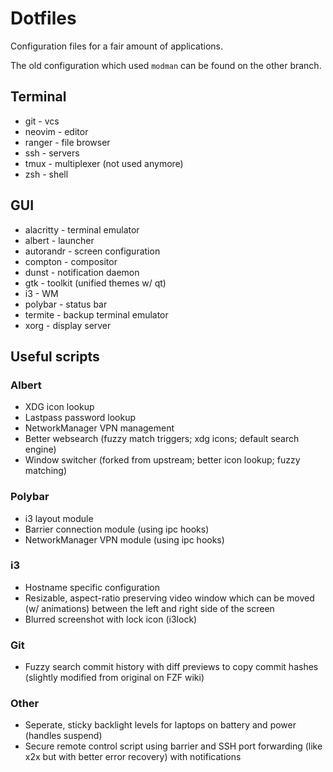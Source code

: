 # Dotfiles

Configuration files for a fair amount of applications.

The old configuration which used `modman` can be found on the other branch.

## Terminal
* git - vcs
* neovim - editor
* ranger - file browser
* ssh - servers
* tmux - multiplexer (not used anymore)
* zsh - shell

## GUI
* alacritty - terminal emulator
* albert - launcher
* autorandr - screen configuration
* compton - compositor
* dunst - notification daemon
* gtk - toolkit (unified themes w/ qt)
* i3 - WM
* polybar - status bar
* termite - backup terminal emulator
* xorg - display server

## Useful scripts
### Albert
* XDG icon lookup
* Lastpass password lookup
* NetworkManager VPN management
* Better websearch (fuzzy match triggers; xdg icons; default search engine)
* Window switcher (forked from upstream; better icon lookup; fuzzy matching)

### Polybar
* i3 layout module
* Barrier connection module (using ipc hooks)
* NetworkManager VPN module (using ipc hooks)

### i3
* Hostname specific configuration
* Resizable, aspect-ratio preserving video window which can be moved (w/ animations) between the left and right side of the screen
* Blurred screenshot with lock icon (i3lock)

### Git
* Fuzzy search commit history with diff previews to copy commit hashes (slightly modified from original on FZF wiki)

### Other
* Seperate, sticky backlight levels for laptops on battery and power (handles suspend)
* Secure remote control script using barrier and SSH port forwarding (like x2x but with better error recovery) with notifications
